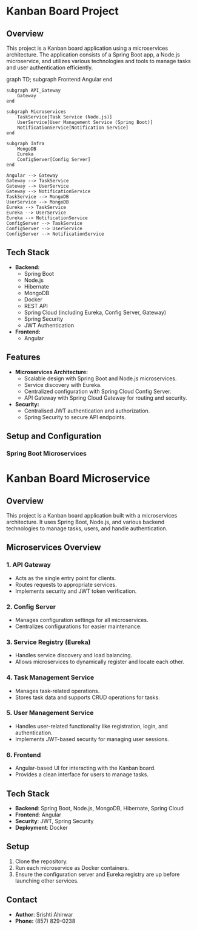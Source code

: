 # Kanban Board Project

## Overview

This project is a Kanban board application using a microservices architecture. The application consists of a Spring Boot app, a Node.js microservice, and utilizes various technologies and tools to manage tasks and user authentication efficiently.

graph TD;
    subgraph Frontend
        Angular
    end

    subgraph API_Gateway
        Gateway
    end

    subgraph Microservices
        TaskService[Task Service (Node.js)]
        UserService[User Management Service (Spring Boot)]
        NotificationService[Notification Service]
    end

    subgraph Infra
        MongoDB
        Eureka
        ConfigServer[Config Server]
    end

    Angular --> Gateway
    Gateway --> TaskService
    Gateway --> UserService
    Gateway --> NotificationService
    TaskService --> MongoDB
    UserService --> MongoDB
    Eureka --> TaskService
    Eureka --> UserService
    Eureka --> NotificationService
    ConfigServer --> TaskService
    ConfigServer --> UserService
    ConfigServer --> NotificationService


## Tech Stack

- **Backend:**
  - Spring Boot
  - Node.js
  - Hibernate
  - MongoDB
  - Docker
  - REST API
  - Spring Cloud (including Eureka, Config Server, Gateway)
  - Spring Security
  - JWT Authentication
- **Frontend:**
  - Angular

## Features

- **Microservices Architecture:**
  - Scalable design with Spring Boot and Node.js microservices.
  - Service discovery with Eureka.
  - Centralized configuration with Spring Cloud Config Server.
  - API Gateway with Spring Cloud Gateway for routing and security.
- **Security:**
  - Centralised JWT authentication and authorization.
  - Spring Security to secure API endpoints.

## Setup and Configuration

### Spring Boot Microservices

# Kanban Board Microservice

## Overview

This project is a Kanban board application built with a microservices architecture. It uses Spring Boot, Node.js, and various backend technologies to manage tasks, users, and handle authentication.

## Microservices Overview

### 1. **API Gateway**

- Acts as the single entry point for clients.
- Routes requests to appropriate services.
- Implements security and JWT token verification.

### 2. **Config Server**

- Manages configuration settings for all microservices.
- Centralizes configurations for easier maintenance.

### 3. **Service Registry (Eureka)**

- Handles service discovery and load balancing.
- Allows microservices to dynamically register and locate each other.

### 4. **Task Management Service**

- Manages task-related operations.
- Stores task data and supports CRUD operations for tasks.

### 5. **User Management Service**

- Handles user-related functionality like registration, login, and authentication.
- Implements JWT-based security for managing user sessions.

### 6. **Frontend**

- Angular-based UI for interacting with the Kanban board.
- Provides a clean interface for users to manage tasks.

## Tech Stack

- **Backend**: Spring Boot, Node.js, MongoDB, Hibernate, Spring Cloud
- **Frontend**: Angular
- **Security**: JWT, Spring Security
- **Deployment**: Docker

## Setup

1. Clone the repository.
2. Run each microservice as Docker containers.
3. Ensure the configuration server and Eureka registry are up before launching other services.

## Contact

- **Author**: Srishti Ahirwar
- **Phone:** (857) 829-0238
